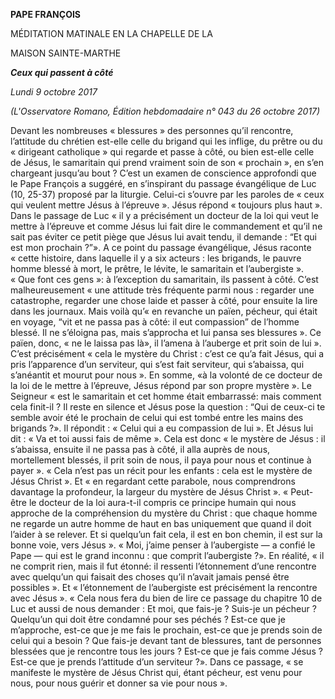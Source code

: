 **PAPE FRANÇOIS**

MÉDITATION MATINALE EN LA CHAPELLE DE LA

MAISON SAINTE-MARTHE

***Ceux qui passent à côté***

*Lundi 9 octobre 2017*

*(L'Osservatore Romano, Édition hebdomadaire n° 043 du 26 octobre 2017)*

Devant les nombreuses « blessures » des personnes qu’il rencontre, l’attitude du chrétien est-elle celle du brigand qui les inflige, du prêtre ou du « dirigeant catholique » qui regarde et passe à côté, ou bien est-elle celle de Jésus, le samaritain qui prend vraiment soin de son « prochain », en s’en chargeant jusqu’au bout ? C’est un examen de conscience approfondi que le Pape François a suggéré, en s’inspirant du passage évangélique de Luc (10, 25-37) proposé par la liturgie. Celui-ci s’ouvre par les paroles de « ceux qui veulent mettre Jésus à l’épreuve ». Jésus répond « toujours plus haut ». Dans le passage de Luc « il y a précisément un docteur de la loi qui veut le mettre à l’épreuve et comme Jésus lui fait dire le commandement et qu’il ne sait pas éviter ce petit piège que Jésus lui avait tendu, il demande : “Et qui est mon prochain ?”». A ce point du passage évangélique, Jésus raconte « cette histoire, dans laquelle il y a six acteurs : les brigands, le pauvre homme blessé à mort, le prêtre, le lévite, le samaritain et l’aubergiste ». « Que font ces gens »: à l’exception du samaritain, ils passent à côté. C’est malheureusement « une attitude très fréquente parmi nous : regarder une catastrophe, regarder une chose laide et passer à côté, pour ensuite la lire dans les journaux. Mais voilà qu’« en revanche un païen, pécheur, qui était en voyage, “vit et ne passa pas à côté: il eut compassion” de l’homme blessé. Il ne s’éloigna pas, mais s’approcha et lui pansa ses blessures ». Ce païen, donc, « ne le laissa pas là», il l’amena à l’auberge et prit soin de lui ». C’est précisément « cela le mystère du Christ : c’est ce qu’a fait Jésus, qui a pris l’apparence d’un serviteur, qui s’est fait serviteur, qui s’abaissa, qui s’anéantit et mourut pour nous ». En somme, «à la volonté de ce docteur de la loi de le mettre à l’épreuve, Jésus répond par son propre mystère ». Le Seigneur « est le samaritain et cet homme était embarrassé: mais comment cela finit-il ? Il reste en silence et Jésus pose la question : “Qui de ceux-ci te semble avoir été le prochain de celui qui est tombé entre les mains des brigands ?». Il répondit : « Celui qui a eu compassion de lui ». Et Jésus lui dit : « Va et toi aussi fais de même ». Cela est donc « le mystère de Jésus : il s’abaissa, ensuite il ne passa pas à côté, il alla auprès de nous, mortellement blessés, il prit soin de nous, il paya pour nous et continue à payer ». « Cela n’est pas un récit pour les enfants : cela est le mystère de Jésus Christ ». Et « en regardant cette parabole, nous comprendrons davantage la profondeur, la largeur du mystère de Jésus Christ ». « Peut-être le docteur de la loi aura-t-il compris ce principe humain qui nous approche de la compréhension du mystère du Christ : que chaque homme ne regarde un autre homme de haut en bas uniquement que quand il doit l’aider à se relever. Et si quelqu’un fait cela, il est en bon chemin, il est sur la bonne voie, vers Jésus ». « Moi, j’aime penser à l’aubergiste — a confié le Pape — qui est le grand inconnu : que comprit l’aubergiste ?». En réalité, « il ne comprit rien, mais il fut étonné: il ressenti l’étonnement d’une rencontre avec quelqu’un qui faisait des choses qu’il n’avait jamais pensé être possibles ». Et « l’étonnement de l’aubergiste est précisément la rencontre avec Jésus ». « Cela nous fera du bien de lire ce passage du chapitre 10 de Luc et aussi de nous demander : Et moi, que fais-je ? Suis-je un pécheur ? Quelqu’un qui doit être condamné pour ses péchés ? Est-ce que je m’approche, est-ce que je me fais le prochain, est-ce que je prends soin de celui qui a besoin ? Que fais-je devant tant de blessures, tant de personnes blessées que je rencontre tous les jours ? Est-ce que je fais comme Jésus ? Est-ce que je prends l’attitude d’un serviteur ?». Dans ce passage, « se manifeste le mystère de Jésus Christ qui, étant pécheur, est venu pour nous, pour nous guérir et donner sa vie pour nous ».
